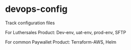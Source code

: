 # devops-config
Track configuration files

For Luthersales Product:
Dev-env, uat-env, prod-env, SFTP

For common Paywallet Product:
Terraform-AWS, Helm
